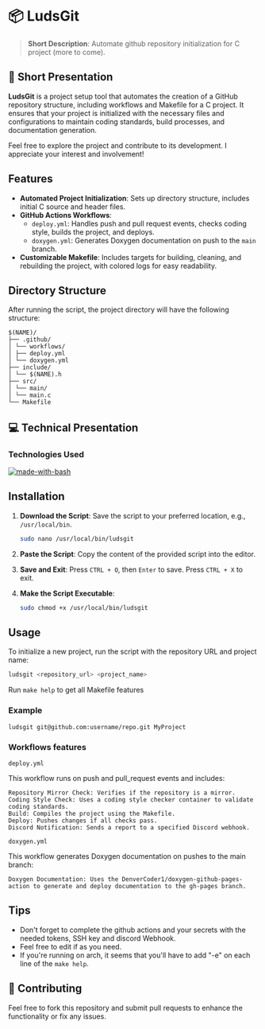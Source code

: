 # 📦 LudsGit

> **Short Description**: Automate github repository initialization for C project (more to come).

## 📖 Short Presentation

**LudsGit** is a project setup tool that automates the creation of a GitHub repository structure, including workflows and Makefile for a C project. It ensures that your project is initialized with the necessary files and configurations to maintain coding standards, build processes, and documentation generation.

Feel free to explore the project and contribute to its development. I appreciate your interest and involvement!

## Features

- **Automated Project Initialization**: Sets up directory structure, includes initial C source and header files.
- **GitHub Actions Workflows**:
  - `deploy.yml`: Handles push and pull request events, checks coding style, builds the project, and deploys.
  - `doxygen.yml`: Generates Doxygen documentation on push to the `main` branch.
- **Customizable Makefile**: Includes targets for building, cleaning, and rebuilding the project, with colored logs for easy readability.

## Directory Structure

After running the script, the project directory will have the following structure:

```
$(NAME)/
├── .github/
│ └── workflows/
│ ├── deploy.yml
│ └── doxygen.yml
├── include/
│ └── $(NAME).h
├── src/
│ └── main/
│ └── main.c
└── Makefile
```

## 💻 Technical Presentation

### Technologies Used

[![made-with-bash](https://img.shields.io/badge/Made%20with-Bash-1f425f.svg)](https://www.gnu.org/software/bash/)



## Installation

1. **Download the Script**: Save the script to your preferred location, e.g., `/usr/local/bin`.

    ```sh
    sudo nano /usr/local/bin/ludsgit
    ```

2. **Paste the Script**: Copy the content of the provided script into the editor.

3. **Save and Exit**: Press `CTRL + O`, then `Enter` to save. Press `CTRL + X` to exit.

4. **Make the Script Executable**:

    ```sh
    sudo chmod +x /usr/local/bin/ludsgit
    ```

## Usage

To initialize a new project, run the script with the repository URL and project name:

```sh
ludsgit <repository_url> <project_name>
```

Run `make help` to get all Makefile features

### Example

```
ludsgit git@github.com:username/repo.git MyProject
```

### Workflows features

`deploy.yml`

This workflow runs on push and pull_request events and includes:

    Repository Mirror Check: Verifies if the repository is a mirror.
    Coding Style Check: Uses a coding style checker container to validate coding standards.
    Build: Compiles the project using the Makefile.
    Deploy: Pushes changes if all checks pass.
    Discord Notification: Sends a report to a specified Discord webhook.

`doxygen.yml`

This workflow generates Doxygen documentation on pushes to the main branch:

    Doxygen Documentation: Uses the DenverCoder1/doxygen-github-pages-action to generate and deploy documentation to the gh-pages branch.

## Tips

- Don't forget to complete the github actions and your secrets with the needed tokens, SSH key and discord Webhook.
- Feel free to edit if as you need.
- If you're running on arch, it seems that you'll have to add "-e" on each line of the `make help`.

## 👥 Contributing

Feel free to fork this repository and submit pull requests to enhance the functionality or fix any issues.
